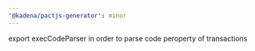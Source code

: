 ```yaml
---
'@kadena/pactjs-generator': minor
---
```


export execCodeParser in order to parse code peroperty of transactions
